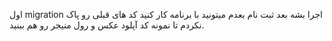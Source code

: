 اول migration اجرا بشه بعد ثبت نام بعدم میتونید با برنامه کار کنید
کد های قبلی رو پاک نکردم تا نمونه کد آپلود عکس و رول منیجر رو هم ببنید.
